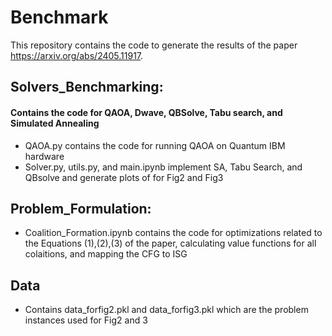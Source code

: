 


# Benchmark
This repository contains the code to generate the results of the paper https://arxiv.org/abs/2405.11917.
##  Solvers_Benchmarking:
####  Contains the code for QAOA, Dwave, QBSolve, Tabu search, and Simulated Annealing

 - QAOA.py contains the code for running QAOA on Quantum IBM hardware
 - Solver.py, utils.py, and main.ipynb implement SA, Tabu Search, and QBsolve and generate plots of for Fig2 and Fig3
 

##  Problem_Formulation:
   - Coalition_Formation.ipynb contains the code for optimizations related to the Equations (1),(2),(3) of the paper, calculating value functions for all colaitions, and mapping the CFG to ISG

## Data
   - Contains data_forfig2.pkl and data_forfig3.pkl which are the problem instances used for Fig2 and 3
